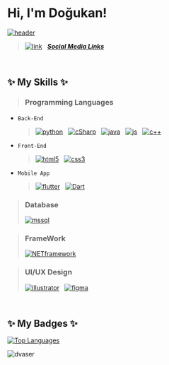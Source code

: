 # Hi, I'm Doğukan!

[![header](https://user-images.githubusercontent.com/74770052/187743952-b5d39f5b-f8b0-4b8c-84f0-f71705298248.png)](https://linktr.ee/Dvaser)
 
> [![link](https://user-images.githubusercontent.com/74770052/187730702-d10db106-6fca-4d10-a7c7-b85376b001e2.png)](https://linktr.ee/Dvaser) &nbsp; [**_Social Media Links_**](https://linktr.ee/Dvaser)

<br>

## ✨ My Skills ✨

> ### Programming Languages
  - `Back-End`
    > [![python](https://user-images.githubusercontent.com/74770052/187727152-f4683948-8de5-4f04-b700-623b1dac5b7e.png)](https://github.com/dvaser) &nbsp;
[![cSharp](https://user-images.githubusercontent.com/74770052/187727132-d7406004-9e3d-4ccb-95b2-947911f0d769.png)](https://github.com/dvaser) &nbsp;
[![java](https://user-images.githubusercontent.com/74770052/187727145-2c444f6c-edc0-47fb-b337-0fe175815324.png)](https://github.com/dvaser) &nbsp;
[![js](https://user-images.githubusercontent.com/74770052/187727163-363d7207-3d17-4d31-ab1a-d0e7498a94b5.png)](https://github.com/dvaser) &nbsp;
[![c++](https://user-images.githubusercontent.com/74770052/187727167-500b3f3b-761c-4689-9baa-480687602863.png)](https://github.com/dvaser)
  
  - `Front-End`
    > [![html5](https://user-images.githubusercontent.com/74770052/187727136-3a64ac24-b277-49a9-b9f5-f9c1f7bce371.png)](https://github.com/dvaser) &nbsp;
[![css3](https://user-images.githubusercontent.com/74770052/187727141-940c5603-c3f0-4990-8469-2f0b219db5f0.png)](https://github.com/dvaser)
  
  - `Mobile App`
      > [![flutter](https://user-images.githubusercontent.com/74770052/187738076-f697f189-67e1-4bc8-b2d0-cd59ba8d5b4f.png)](https://github.com/dvaser) &nbsp;
[![Dart](https://user-images.githubusercontent.com/74770052/187738079-d33fe3e3-3eca-49ee-ae1e-dc3ccaafff6c.png)](https://github.com/dvaser)

> ### Database
  > [![mssql](https://user-images.githubusercontent.com/74770052/187727143-79fd4e42-575f-4298-a15e-086efb9c010f.png)](https://github.com/dvaser)

> ### FrameWork
  > [![NETframework](https://user-images.githubusercontent.com/74770052/187739877-33b8ad0f-8481-4e1c-b7f5-40386eb67eed.png)](https://github.com/dvaser)

> ### UI/UX Design
  > [![illustrator](https://user-images.githubusercontent.com/74770052/187727149-b4561180-d626-4690-87bc-2c344c1bbdd7.png)](https://github.com/dvaser) &nbsp;
[![figma](https://user-images.githubusercontent.com/74770052/187727160-cfe0e5b4-87a7-4a9d-8f92-2afdeb353816.png)](https://github.com/dvaser)

<br>

## ✨ My Badges ✨

<a href="https://github.com/dvaser" align="left"><img src="https://github-readme-stats.vercel.app/api/top-langs/?username=dvaser&langs_count=10&title_color=0891b2&text_color=ffffff&icon_color=0891b2&bg_color=1c1917&hide_border=true&locale=en&custom_title=Top%20%Languages" alt="Top Languages" /></a>

<!---
<a href="http://www.github.com/dvaser"><img src="https://github-readme-stats.vercel.app/api?username=dvaser&show_icons=true&hide=&count_private=true&title_color=0891b2&text_color=ffffff&icon_color=0891b2&bg_color=1c1917&hide_border=true&show_icons=true" alt="dvaser's GitHub stats"/></a>

<a href="http://www.github.com/dvaser"><img src="https://github-readme-streak-stats.herokuapp.com/?user=dvaser&stroke=ffffff&background=1c1917&ring=0891b2&fire=0891b2&currStreakNum=ffffff&currStreakLabel=0891b2&sideNums=ffffff&sideLabels=ffffff&dates=ffffff&hide_border=true" /></a>
-->
<p align="left"> <img src="https://komarev.com/ghpvc/?username=dvaser&label=ProfileViews&color=green&style=flat" alt="dvaser"/> </p>
